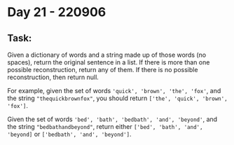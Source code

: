 # Day 21 - 220906

## Task:

Given a dictionary of words and a string made up of 
those words (no spaces), 
return the original sentence in a list. 
If there is more than one possible reconstruction, 
return any of them. If there is no possible reconstruction, 
then return null.

For example, given the set of words 
```'quick', 'brown', 'the', 'fox'```, 
and the string ```"thequickbrownfox"```, 
you should return ```['the', 'quick', 'brown', 'fox']```.

Given the set of words 
```'bed', 'bath', 'bedbath', 'and', 'beyond'```, 
and the string ```"bedbathandbeyond"```, 
return either ```['bed', 'bath', 'and', 'beyond]``` 
or ```['bedbath', 'and', 'beyond']```.
